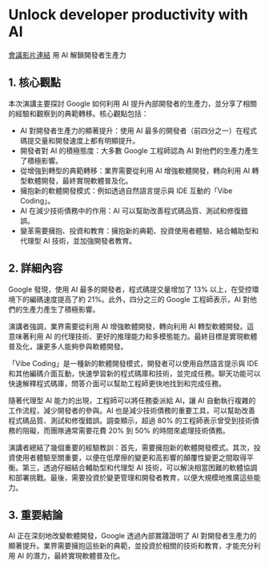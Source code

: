 # Unlock developer productivity with AI

[會議影片連結](https://www.youtube.com/watch?v=BIBO4lqzCxs)
用 AI 解鎖開發者生產力

## 1. 核心觀點

本次演講主要探討 Google 如何利用 AI 提升內部開發者的生產力，並分享了相關的經驗和觀察到的典範轉移。核心觀點包括：

*   AI 對開發者生產力的顯著提升：使用 AI 最多的開發者（前四分之一）在程式碼提交量和開發速度上都有明顯提升。
*   開發者對 AI 的積極態度：大多數 Google 工程師認為 AI 對他們的生產力產生了積極影響。
*   從增強到轉型的典範轉移：業界需要從利用 AI 增強軟體開發，轉向利用 AI 轉型軟體開發，最終實現軟體普及化。
*   擁抱新的軟體開發模式：例如透過自然語言提示與 IDE 互動的「Vibe Coding」。
*   AI 在減少技術債務中的作用：AI 可以幫助改善程式碼品質、測試和修復錯誤。
*   變革需要擁抱、投資和教育：擁抱新的典範、投資使用者體驗、結合輔助型和代理型 AI 技術，並加強開發者教育。

## 2. 詳細內容

Google 發現，使用 AI 最多的開發者，程式碼提交量增加了 13% 以上，在受控環境下的編碼速度提高了約 21%。此外，四分之三的 Google 工程師表示，AI 對他們的生產力產生了積極影響。

演講者強調，業界需要從利用 AI 增強軟體開發，轉向利用 AI 轉型軟體開發。這意味著利用 AI 的代理技術、更好的推理能力和多模態能力。最終目標是實現軟體普及化，讓更多人能夠參與軟體開發。

「Vibe Coding」是一種新的軟體開發模式，開發者可以使用自然語言提示與 IDE 和其他編碼介面互動，快速學習新的程式碼庫和技術，並完成任務。聊天功能可以快速解釋程式碼庫，問答介面可以幫助工程師更快地找到和完成任務。

隨著代理型 AI 能力的出現，工程師可以將任務委派給 AI，讓 AI 自動執行複雜的工作流程，減少開發者的參與。AI 也是減少技術債務的重要工具，可以幫助改善程式碼品質、測試和修復錯誤。調查顯示，超過 80% 的工程師表示曾受到技術債務的阻礙，而團隊通常需要花費 20% 到 50% 的時間來處理技術債務。

演講者總結了幾個重要的經驗教訓：首先，需要擁抱新的軟體開發模式。其次，投資使用者體驗至關重要，以便在低摩擦的變更和高影響的顛覆性變更之間取得平衡。第三，透過仔細結合輔助型和代理型 AI 技術，可以解決相當困難的軟體協調和部署挑戰。最後，需要投資於變更管理和開發者教育，以便大規模地推廣這些能力。

## 3. 重要結論

AI 正在深刻地改變軟體開發，Google 透過內部實踐證明了 AI 對開發者生產力的顯著提升。業界需要擁抱這些新的典範，並投資於相關的技術和教育，才能充分利用 AI 的潛力，最終實現軟體普及化。
